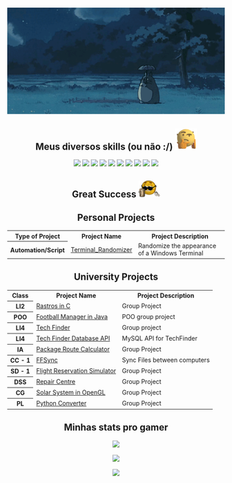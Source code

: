 
<p align = "center">
    <img src="https://github.com/LucasVerdelho/LucasVerdelho/blob/main/readme_assets/totoro.gif"/>
</p>



<h2 align="center">Meus diversos skills (ou não :/) 
<img src="https://github.com/LucasVerdelho/LucasVerdelho/blob/main/readme_assets/hmmm.gif" width="50">
</h2>

<p align="center">
<img src="https://img.shields.io/badge/C-00599C?style=flat-square&logo=c&logoColor=white"/>
<img src="https://img.shields.io/badge/-C++-00599C?style=flat-square&logo=c"/>
<img src="https://img.shields.io/badge/python-3670A0?style=flat&logo=python&logoColor=ffdd54"/>
<img src="https://img.shields.io/badge/Haskell-5e5086?style=flat&logo=haskell&logoColor=white"/>
<img src="https://img.shields.io/badge/java-%23ED8B00.svg?style=flat&logo=java&logoColor=white"/>
<img src="https://img.shields.io/badge/kotlin-%237F52FF.svg?style=flat&logo=kotlin&logoColor=white"/>
<img src="https://img.shields.io/badge/rust-%23000000.svg?style=flat&logo=rust&logoColor=white"/>
<img src="https://img.shields.io/badge/-MySQL-black?style=flat-square&logo=mysql"/>
<img src="https://img.shields.io/badge/-Git-black?style=flat-square&logo=git"/>
<img src="https://img.shields.io/badge/-GitHub-black?style=flat-square&logo=github"/>
</p>


<h2 align="center">
    Great Success
    <img src="https://github.com/LucasVerdelho/LucasVerdelho/blob/main/readme_assets/success.gif" width="50">
</h2>
 
<p align="center">

<div align="center">
<h2> Personal Projects </h2>
    <table>
	    <tr>
		    <th> Type of Project </th>
		    <th> Project Name </th>
		    <th> Project Description </th>
	    </tr>
		<th> Automation/Script </th>
		<td> <a href="https://github.com/LucasVerdelho/Terminal_Randomizer"> Terminal_Randomizer </a> </td>
		<td> Randomize the appearance of a Windows Terminal </td>
    </table>
</p>
</div>


<div align="center">
<p align="center">
<h2> University Projects </h2>
    <table>
	    <tr>
		    <th> Class </th>
		    <th> Project Name </th>
		    <th> Project Description </th>
	    </tr>
	    <tr>
			<th> LI2 </th>
			<td> <a href="https://github.com/LucasVerdelho/LI2-Project"> Rastros in C </a> </td>
			<td> Group Project </td>
	    </tr>
		<tr>
			<th> POO </th>
			<td> <a href="https://github.com/LucasVerdelho/POO-Project"> Football Manager in Java </a></td>
			<td> POO group project </td>
		 </tr>
		<tr>
			<th> LI4 </th>
			<td><a href="https://github.com/afonsofrancof/TechFinder"> Tech Finder</a> </td>
			<td> Group project </td>
		</tr>
		<tr>
            <th> LI4 </th>
			<td><a href="https://github.com/afonsofrancof/TechFinder-Database-API"> Tech Finder Database API</a></td>
			<td> MySQL API for TechFinder</td>
		</tr>
		<tr>
			<th> IA </th>
			<td> <a href="https://github.com/LucasVerdelho/IA-Project">  Package Route Calculator </a></td>
			<td> Group Project </td>
		</tr>
		<tr>
			<th> CC - 1 </th>
			<td><a href="https://github.com/LucasVerdelho/CC-First_Project">  FFSync </a> </td>
			<td> Sync Files between computers</td>
		</tr>
		<tr>
			<th> SD - 1 </th>
			<td> <a href="https://github.com/LucasVerdelho/SD-First_Project">  Flight Reservation Simulator </a> </td>
			<td> Group Project </td>
		</tr>
		<tr>
			<th> DSS </th>
			<td> <a href="https://github.com/LucasVerdelho/DSS-Project"> Repair Centre </a></td>
			<td> Group Project </td>
		</tr>
		<tr>
			<th> CG </th>
			<td><a href="https://github.com/afonsofrancof/Solar-System-OpenGL">  Solar System in OpenGL </a></td>
			<td> Group Project </td>
		</tr>
		<tr>
			<th> PL </th>
			<td> <a href="https://github.com/LucasVerdelho/PL-Project"> Python Converter </a></td>
			<td> Group Project </td>
		</tr>
	</table>
</p>
</div>








<h2 align="center">
  Minhas stats pro gamer
    <!-- <img src="link para gif" width="50"> -->
</h2>
 

<p align = "center">
    <img src=https://github-readme-stats.vercel.app/api?username=LucasVerdelho&count_private=true&hide=issues&show_icons=true&theme=cobalt>
</p>

<p align = "center">
    <img src=https://github-readme-stats.vercel.app/api/top-langs/?username=LucasVerdelho&hide=javascript,html,roff,cmake,batchfile,hlsl&layout=compact&count_private=true&theme=cobalt>

</p>


<p align = "center">
    <a href="https://open.spotify.com/user/h8va14qayc6l8keezkxt8cza2?si=d897280cd2eb4c34">
        <img src="https://spotify-recently-played-readme.vercel.app/api?user=h8va14qayc6l8keezkxt8cza2&unique={true|1|on|yes}">
</p>